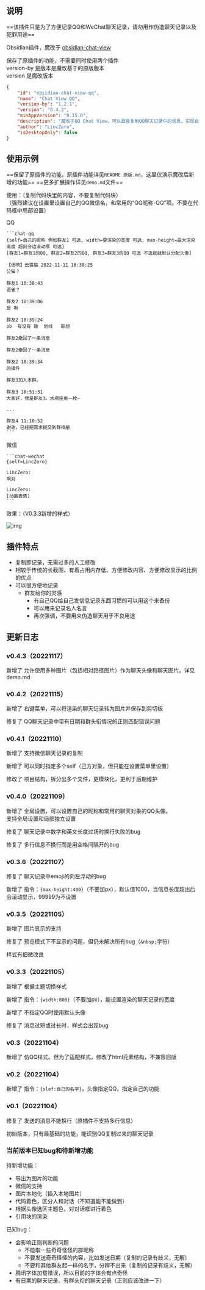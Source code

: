 ## 说明

==该插件只是为了方便记录QQ和WeChat聊天记录，请勿用作伪造聊天记录以及犯罪用途==


Obsidian插件，魔改于 [obsidian-chat-view](https://github.com/adifyr/obsidian-chat-view)

保存了原插件的功能，不需要同时使用两个插件<br/>
version-by 是版本是魔改基于的原版版本<br/>
version 是魔改版本

```json
{
	"id": "obsidian-chat-view-qq",
	"name": "Chat View QQ",
	"version-by": "1.2.1",
	"version": "0.4.3",
	"minAppVersion": "0.15.0",
	"description": "魔改于QQ Chat View，可以直接复制QQ聊天记录中的信息，实现自动渲染",
	"author": "LincZero",
	"isDesktopOnly": false
}
```

## 使用示例

==保留了原插件的功能，原插件功能详见`README 原版.md`，这里仅演示魔改后新增的功能==
==更多扩展操作详见`demo.md`文件==

使用：（复制代码块里的内容，不要复制代码块）<br/>
（强烈建议在设置里设置自己的QQ微信名，和常用的“QQ昵称-QQ”项。不要在代码框中局部设置）

QQ

````
```chat-qq
{self=自己的昵称 例如群友1 可选, width=要渲染的宽度 可选, max-height=最大渲染高度 超出会边滚动框 可选}
[群友1=群友1的QQ, 群友2=群友2的QQ, 群友3=群友3的QQ 可选 不选就就默认分配头像]

【话唠】云猫猫 2022-11-11 18:38:25  
公猫？  

群友1 10:38:43  
语雀？  

群友2 10:39:06  
是 啊

群友2 10:39:24  
ob  有没有 输  划线   联想  
  
群友2撤回了一条消息  
  
群友2撤回了一条消息  
  
群友2 10:39:34  
的插件  
  
群友3加入本群。  
  
群友3 10:51:31  
大家好，我是群友3。水瓶座男一枚~

...
  
群友4 11:10:52  
谢谢，已经把需求提交到群相册
```
````

微信

````
```chat-wechat
{self=LincZero}

LincZero:
啊对

LincZero:
[动画表情]
```
````

效果：（V0.3.3新增的样式）

![img](README.assets/665IOT2Z[GG{QFY$0M2A}G.png)

## 插件特点

- 复制即记录，无需过多的人工修改
- 相较于传统的长截图，有着占用内存低、方便修改内容、方便修改显示的比例的优点
- 可以很方便地记录
  - 群友给你的灵感
	- 有自己QQ给自己发信息记录东西习惯的可以用这个来备份
	- 可以用来记录名人名言
	- 再次强调，不要用来伪造聊天用于不良用途

## 更新日志

### v0.4.3（20221117）

新增了 允许使用多种图片（包括相对路径图片）作为聊天头像和聊天图片。详见demo.md

### v0.4.2（20221115）

新增了 右键菜单，可以将渲染的聊天记录转为图片并保存到剪切板

修复了 QQ聊天记录中带有日期和群头衔情况的正则匹配错误问题

### v0.4.1（20221110）

新增了 支持微信聊天记录的复制

新增了 可以同时指定多个self（己方对象，但只能在设置菜单里设置）

修改了 项目结构，拆分出多个文件，更模块化，更利于后期维护


### v0.4.0（20221109）

新增了 全局设置，可以设置自己的昵称和常用的聊天对象的QQ头像。<br>支持全局设置和局部独立设置

修复了 聊天记录中数字和英文长度过场时换行失败的bug

修复了 多行信息不换行而是用空格间隔开的bug


### v0.3.6（20221107）

修复了 聊天记录中emoji的向左浮动的bug

新增了 指令：`{max-height:400}`（不要加px），默认值1000，当信息长度超出后会滚动显示，99999为不设置


### v0.3.5（20221105）

新增了 图片显示的支持

修复了 预览模式下不显示的问题，但仍未解决所有bug（`&nbsp;`字符）

样式有细微改良


### v0.3.3（20221105）

新增了 根据主题切换样式

新增了 指令：`{width:800}`（不要加px），能设置渲染的聊天记录的宽度

新增了 不指定QQ时使用默认头像

修复了 消息过短或过长时，样式会出现bug


### v0.3（20221104）

新增了 仿QQ样式。但为了适配样式，修改了html元素结构，不兼容旧版


### v0.2（20221104）

新增了 指令：`{slef:自己的名字}`，头像指定QQ，指定自己的功能


### v0.1（20221104）

修复了 发送的消息不能换行（原插件不支持多行信息）

初始版本，只有最基础的功能，能识别QQ复制过来的聊天记录


### 当前版本已知bug和待新增功能

待新增功能：

- 导出为图片的功能
- 微信的支持
- 图片本地化（插入本地图片）
- 代码着色，区分人和对话（不知道能不能做到）
- 根据头像选区主题色，对对话框进行着色
- 引用块的渲染

已知bug：

- 会影响正则判断的问题
  - 不能取一些奇奇怪怪的群昵称
  - 不要发送奇奇怪怪的内容，比如发送日期（复制的记录有歧义，无解）
  - 不要和其他群友起一样的名字，分辨不出来（复制的记录有歧义，无解）
- 腾讯字体加载错误，所以目前的字体会有点奇怪
- 有日期的聊天记录、有群头衔的聊天记录（正则应该改进一下）





